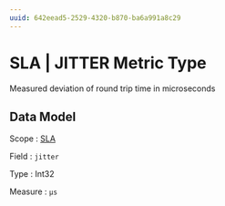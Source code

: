 ```yaml
---
uuid: 642eead5-2529-4320-b870-ba6a991a8c29
---
```

# SLA | JITTER Metric Type

Measured deviation of round trip time in microseconds

## Data Model

Scope
: [SLA](../metric-scopes-reference/sla.md)

Field
: `jitter`

Type
: Int32

Measure
: `μs`

